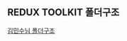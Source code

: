 ## REDUX TOOLKIT 폴더구조

[김민수님 폴더구조](https://minsooweb.notion.site/Redux-Toolkit-with-Typescript-51341c42ab164f44ac02509dd65b2b2c#10d2a216dc8d4aba9dadcc2748230edc)
